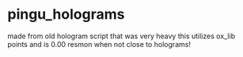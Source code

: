 # pingu_holograms
made from old hologram script that was very heavy this utilizes ox_lib points and is 0.00 resmon when not close to holograms!
